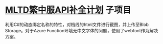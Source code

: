 # [MLTD繁中服API补全计划](https://github.com/fun4wut/mltd-zh-functions) 子项目

利用C#的动态绑定名称的特性，对档线的html文件进行截图，并上传至Blob Storage。对于Azure Function环境无中文字体的问题，使用了webfont作为解决方案。